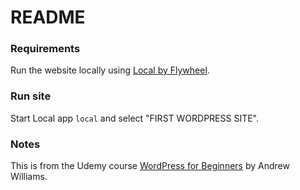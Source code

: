 # README

### Requirements

Run the website locally using [Local by Flywheel](https://localbyflywheel.com).

### Run site

Start Local app ```local``` and select "FIRST WORDPRESS SITE".

### Notes

This is from the Udemy course [WordPress for Beginners](https://www.udemy.com/course/wordpress-for-beginners-course/learn/lecture/7077884?start=1#overview) by Andrew Williams.
